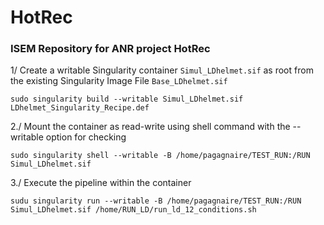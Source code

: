 # HotRec
### ISEM Repository for ANR project HotRec

1/ Create a writable Singularity container `Simul_LDhelmet.sif` as root from the existing Singularity Image File `Base_LDhelmet.sif`

`sudo singularity build --writable Simul_LDhelmet.sif LDhelmet_Singularity_Recipe.def`

2./ Mount the container as read-write using shell command with the --writable option for checking

`sudo singularity shell --writable -B /home/pagagnaire/TEST_RUN:/RUN Simul_LDhelmet.sif`

3./ Execute the pipeline within the container

`sudu singularity run --writable -B /home/pagagnaire/TEST_RUN:/RUN Simul_LDhelmet.sif /home/RUN_LD/run_ld_12_conditions.sh`
